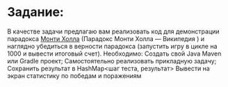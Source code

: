 # Задание:

В качестве задачи предлагаю вам реализовать код для демонстрации парадокса [Монти Холла](https://ru.wikipedia.org/wiki/%25D0%259F%25D0%25B0%25D1%2580%25D0%25B0%25D0%25B4%25D0%25BE%25D0%25BA%25D1%2581_%25D0%259C%25D0%25BE%25D0%25BD%25D1%2582%25D0%25B8_%25D0%25A5%25D0%25BE%25D0%25BB%25D0%25BB%25D0%25B0) (Парадокс Монти Холла — Википедия ) и наглядно убедиться в верности парадокса (запустить игру в цикле на 1000 и вывести итоговый счет).
Необходимо:
Создать свой Java Maven или Gradle проект;
Самостоятельно реализовать прикладную задачу;
Сохранить результат в HashMap<шаг теста, результат>
Вывести на экран статистику по победам и поражениям